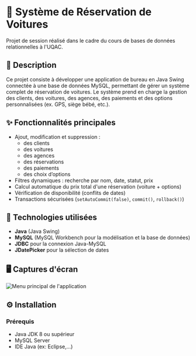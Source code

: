 # 🚗 Système de Réservation de Voitures

Projet de session réalisé dans le cadre du cours de bases de données relationnelles à l'UQAC.

## 📌 Description

Ce projet consiste à développer une application de bureau en Java Swing connectée à une base de données MySQL, permettant de gérer un système complet de réservation de voitures. Le système prend en charge la gestion des clients, des voitures, des agences, des paiements et des options personnalisées (ex. GPS, siège bébé, etc.).

## ✨ Fonctionnalités principales

- Ajout, modification et suppression :
  - des clients
  - des voitures
  - des agences
  - des réservations
  - des paiements
  - des choix d’options
- Filtres dynamiques : recherche par nom, date, statut, prix
- Calcul automatique du prix total d'une réservation (voiture + options)
- Vérification de disponibilité (conflits de dates)
- Transactions sécurisées (`setAutoCommit(false)`, `commit()`, `rollback()`)

## 🧱 Technologies utilisées

- **Java** (Java Swing)
- **MySQL** (MySQL Workbench pour la modélisation et la base de données)
- **JDBC** pour la connexion Java-MySQL
- **JDatePicker** pour la sélection de dates

## 🖥️ Captures d'écran

![Menu principal de l'application](docs/menu_principal.png)

## ⚙️ Installation

### Prérequis

- Java JDK 8 ou supérieur
- MySQL Server
- IDE Java (ex: Eclipse,...)

